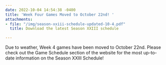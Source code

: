 ```yaml
---
date: 2022-10-04 14:54:38 -0400
title: 'Week Four Games Moved to October 22nd! '
attachments:
- file: "/img/season-xxiii-schedule-updated-10-4.pdf"
  title: Download the latest Season XXIII schedule

---
```

Due to weather, Week 4 games have been moved to October 22nd. Please check out the Game Schedule section of the website for the most up-to-date information on the Season XXIII Schedule! 